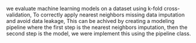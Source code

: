 we evaluate machine learning models on a dataset using k-fold cross-validation, To correctly apply nearest neighbors missing data imputation and avoid data leakage, This can be achived by creating a modeling pipeline
where the first step is the nearest neighbors imputation, then the second step is the model, we were implement this using the pipeline class.
